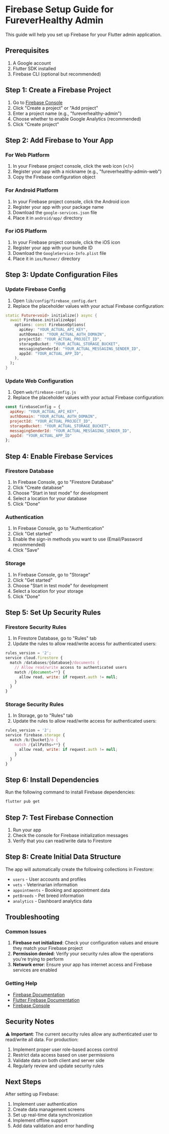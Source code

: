 # Firebase Setup Guide for FureverHealthy Admin

This guide will help you set up Firebase for your Flutter admin application.

## Prerequisites

1. A Google account
2. Flutter SDK installed
3. Firebase CLI (optional but recommended)

## Step 1: Create a Firebase Project

1. Go to [Firebase Console](https://console.firebase.google.com/)
2. Click "Create a project" or "Add project"
3. Enter a project name (e.g., "fureverhealthy-admin")
4. Choose whether to enable Google Analytics (recommended)
5. Click "Create project"

## Step 2: Add Firebase to Your App

### For Web Platform

1. In your Firebase project console, click the web icon (</>)
2. Register your app with a nickname (e.g., "fureverhealthy-admin-web")
3. Copy the Firebase configuration object

### For Android Platform

1. In your Firebase project console, click the Android icon
2. Register your app with your package name
3. Download the `google-services.json` file
4. Place it in `android/app/` directory

### For iOS Platform

1. In your Firebase project console, click the iOS icon
2. Register your app with your bundle ID
3. Download the `GoogleService-Info.plist` file
4. Place it in `ios/Runner/` directory

## Step 3: Update Configuration Files

### Update Firebase Config

1. Open `lib/config/firebase_config.dart`
2. Replace the placeholder values with your actual Firebase configuration:

```dart
static Future<void> initialize() async {
  await Firebase.initializeApp(
    options: const FirebaseOptions(
      apiKey: "YOUR_ACTUAL_API_KEY",
      authDomain: "YOUR_ACTUAL_AUTH_DOMAIN",
      projectId: "YOUR_ACTUAL_PROJECT_ID",
      storageBucket: "YOUR_ACTUAL_STORAGE_BUCKET",
      messagingSenderId: "YOUR_ACTUAL_MESSAGING_SENDER_ID",
      appId: "YOUR_ACTUAL_APP_ID",
    ),
  );
}
```

### Update Web Configuration

1. Open `web/firebase-config.js`
2. Replace the placeholder values with your actual Firebase configuration:

```javascript
const firebaseConfig = {
  apiKey: "YOUR_ACTUAL_API_KEY",
  authDomain: "YOUR_ACTUAL_AUTH_DOMAIN",
  projectId: "YOUR_ACTUAL_PROJECT_ID",
  storageBucket: "YOUR_ACTUAL_STORAGE_BUCKET",
  messagingSenderId: "YOUR_ACTUAL_MESSAGING_SENDER_ID",
  appId: "YOUR_ACTUAL_APP_ID"
};
```

## Step 4: Enable Firebase Services

### Firestore Database

1. In Firebase Console, go to "Firestore Database"
2. Click "Create database"
3. Choose "Start in test mode" for development
4. Select a location for your database
5. Click "Done"

### Authentication

1. In Firebase Console, go to "Authentication"
2. Click "Get started"
3. Enable the sign-in methods you want to use (Email/Password recommended)
4. Click "Save"

### Storage

1. In Firebase Console, go to "Storage"
2. Click "Get started"
3. Choose "Start in test mode" for development
4. Select a location for your storage
5. Click "Done"

## Step 5: Set Up Security Rules

### Firestore Security Rules

1. In Firestore Database, go to "Rules" tab
2. Update the rules to allow read/write access for authenticated users:

```javascript
rules_version = '2';
service cloud.firestore {
  match /databases/{database}/documents {
    // Allow read/write access to authenticated users
    match /{document=**} {
      allow read, write: if request.auth != null;
    }
  }
}
```

### Storage Security Rules

1. In Storage, go to "Rules" tab
2. Update the rules to allow read/write access for authenticated users:

```javascript
rules_version = '2';
service firebase.storage {
  match /b/{bucket}/o {
    match /{allPaths=**} {
      allow read, write: if request.auth != null;
    }
  }
}
```

## Step 6: Install Dependencies

Run the following command to install Firebase dependencies:

```bash
flutter pub get
```

## Step 7: Test Firebase Connection

1. Run your app
2. Check the console for Firebase initialization messages
3. Verify that you can read/write data to Firestore

## Step 8: Create Initial Data Structure

The app will automatically create the following collections in Firestore:

- `users` - User accounts and profiles
- `vets` - Veterinarian information
- `appointments` - Booking and appointment data
- `petBreeds` - Pet breed information
- `analytics` - Dashboard analytics data

## Troubleshooting

### Common Issues

1. **Firebase not initialized**: Check your configuration values and ensure they match your Firebase project
2. **Permission denied**: Verify your security rules allow the operations you're trying to perform
3. **Network error**: Ensure your app has internet access and Firebase services are enabled

### Getting Help

- [Firebase Documentation](https://firebase.google.com/docs)
- [Flutter Firebase Documentation](https://firebase.flutter.dev/)
- [Firebase Console](https://console.firebase.google.com/)

## Security Notes

⚠️ **Important**: The current security rules allow any authenticated user to read/write all data. For production:

1. Implement proper user role-based access control
2. Restrict data access based on user permissions
3. Validate data on both client and server side
4. Regularly review and update security rules

## Next Steps

After setting up Firebase:

1. Implement user authentication
2. Create data management screens
3. Set up real-time data synchronization
4. Implement offline support
5. Add data validation and error handling

